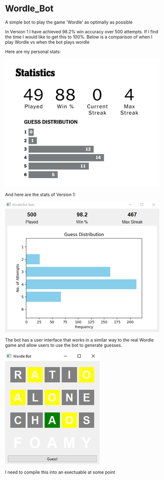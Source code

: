 # Wordle_Bot

A simple bot to play the game 'Wordle' as optimally as possible

In Version 1 I have achieved 98.2% win accuracy over 500 attempts. If I find the time I would like to get this to 100%. Below is a comparison of when I play Wordle vs when the bot plays wordle

Here are my personal stats:

![Screenshot of my personal stats](assets/my_stats.png)

And here are the stats of Version 1:

![Screenshot of wordlebot v1's stats](assets/wordle_bot_v1_stats.png)

The bot has a user interface that works in a similar way to the real Wordle game and allow users to use the bot to generate guesses. 

![Worlde bot in action](assets/bot_ui.png)

I need to compile this into an exectuable at some point
